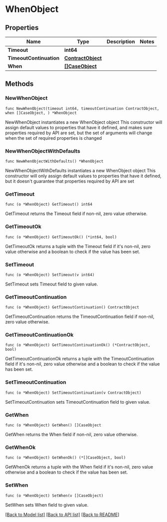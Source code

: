 # WhenObject

## Properties

Name | Type | Description | Notes
------------ | ------------- | ------------- | -------------
**Timeout** | **int64** |  | 
**TimeoutContinuation** | [**ContractObject**](ContractObject.md) |  | 
**When** | [**[]CaseObject**](CaseObject.md) |  | 

## Methods

### NewWhenObject

`func NewWhenObject(timeout int64, timeoutContinuation ContractObject, when []CaseObject, ) *WhenObject`

NewWhenObject instantiates a new WhenObject object
This constructor will assign default values to properties that have it defined,
and makes sure properties required by API are set, but the set of arguments
will change when the set of required properties is changed

### NewWhenObjectWithDefaults

`func NewWhenObjectWithDefaults() *WhenObject`

NewWhenObjectWithDefaults instantiates a new WhenObject object
This constructor will only assign default values to properties that have it defined,
but it doesn't guarantee that properties required by API are set

### GetTimeout

`func (o *WhenObject) GetTimeout() int64`

GetTimeout returns the Timeout field if non-nil, zero value otherwise.

### GetTimeoutOk

`func (o *WhenObject) GetTimeoutOk() (*int64, bool)`

GetTimeoutOk returns a tuple with the Timeout field if it's non-nil, zero value otherwise
and a boolean to check if the value has been set.

### SetTimeout

`func (o *WhenObject) SetTimeout(v int64)`

SetTimeout sets Timeout field to given value.


### GetTimeoutContinuation

`func (o *WhenObject) GetTimeoutContinuation() ContractObject`

GetTimeoutContinuation returns the TimeoutContinuation field if non-nil, zero value otherwise.

### GetTimeoutContinuationOk

`func (o *WhenObject) GetTimeoutContinuationOk() (*ContractObject, bool)`

GetTimeoutContinuationOk returns a tuple with the TimeoutContinuation field if it's non-nil, zero value otherwise
and a boolean to check if the value has been set.

### SetTimeoutContinuation

`func (o *WhenObject) SetTimeoutContinuation(v ContractObject)`

SetTimeoutContinuation sets TimeoutContinuation field to given value.


### GetWhen

`func (o *WhenObject) GetWhen() []CaseObject`

GetWhen returns the When field if non-nil, zero value otherwise.

### GetWhenOk

`func (o *WhenObject) GetWhenOk() (*[]CaseObject, bool)`

GetWhenOk returns a tuple with the When field if it's non-nil, zero value otherwise
and a boolean to check if the value has been set.

### SetWhen

`func (o *WhenObject) SetWhen(v []CaseObject)`

SetWhen sets When field to given value.



[[Back to Model list]](../README.md#documentation-for-models) [[Back to API list]](../README.md#documentation-for-api-endpoints) [[Back to README]](../README.md)


